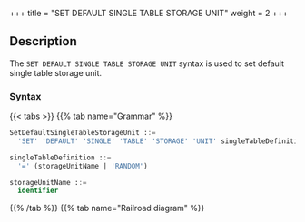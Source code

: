 +++
title = "SET DEFAULT SINGLE TABLE STORAGE UNIT"
weight = 2
+++

## Description

The `SET DEFAULT SINGLE TABLE STORAGE UNIT` syntax is used to set default single table storage unit.

### Syntax

{{< tabs >}}
{{% tab name="Grammar" %}}
```sql
SetDefaultSingleTableStorageUnit ::=
  'SET' 'DEFAULT' 'SINGLE' 'TABLE' 'STORAGE' 'UNIT' singleTableDefinition

singleTableDefinition ::=
  '=' (storageUnitName | 'RANDOM')

storageUnitName ::=
  identifier
```
{{% /tab %}}
{{% tab name="Railroad diagram" %}}
<iframe frameborder="0" name="diagram" id="diagram" width="100%" height="100%"></iframe>
{{% /tab %}}
{{< /tabs >}}

### Supplement

- `STORAGE UNIT` needs to use storage unit managed by RDL. The `RANDOM` keyword stands for random storage.


### Example

- Set a default single table storage unit

```sql
SET DEFAULT SINGLE TABLE STORAGE UNIT = ds_0;
```

- Set the default single table storage unit to random storage

```sql
SET DEFAULT SINGLE TABLE STORAGE UNIT = RANDOM;
```

### Reserved word

`SET`, `DEFAULT`, `SINGLE`, `TABLE`, `STORAGE`, `UNIT`, `RANDOM`

### Related links

- [Reserved word](/en/user-manual/shardingsphere-proxy/distsql/syntax/reserved-word/)
